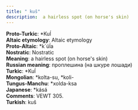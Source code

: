 ```yaml
---
title: " kuš"
description:  a hairless spot (on horse's skin)
---
```


<strong>Proto-Turkic</strong>:  *Kuĺ<br>
<strong>Altaic etymology</strong>:  Altaic etymology<br>
<strong> Proto-Altaic</strong>:  *k`úĺa<br>
<strong>Nostratic</strong>:  Nostratic<br>
<strong>Meaning</strong>:  a hairless spot (on horse's skin)<br>
<strong>Russian meaning</strong>:  проплешина (на шкуре лошади)<br>
<strong>Turkic</strong>:  *Kuĺ<br>
<strong>Mongolian</strong>:  *kolta-su, *koli-<br>
<strong>Tungus-Manchu</strong>:  *xolda-ksa<br>
<strong>Japanese</strong>:  *kásá<br>
<strong>Comments</strong>:  VEWT 305.<br>
<strong>Turkish</strong>:  kuš<br>


